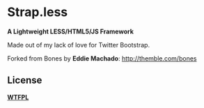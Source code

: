 # Strap.less
__A Lightweight LESS/HTML5/JS Framework__

Made out of my lack of love for Twitter Bootstrap. 

Forked from Bones by **Eddie Machado**: http://themble.com/bones

## License
__[WTFPL](http://sam.zoy.org/wtfpl/)__
